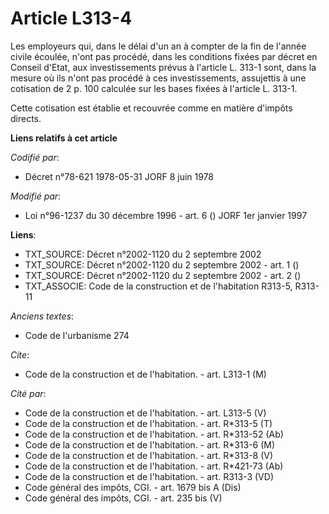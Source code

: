 # Article L313-4

Les employeurs qui, dans le délai d'un an à compter de la fin de l'année civile écoulée, n'ont pas procédé, dans les
conditions fixées par décret en Conseil d'Etat, aux investissements prévus à l'article L. 313-1 sont, dans la mesure où ils
n'ont pas procédé à ces investissements, assujettis à une cotisation de 2 p. 100 calculée sur les bases fixées à l'article L.
313-1.

Cette cotisation est établie et recouvrée comme en matière d'impôts directs.

**Liens relatifs à cet article**

_Codifié par_:

  - Décret n°78-621 1978-05-31 JORF 8 juin 1978

_Modifié par_:

  - Loi n°96-1237 du 30 décembre 1996 - art. 6 () JORF 1er janvier 1997

**Liens**:

  - TXT_SOURCE: Décret n°2002-1120 du 2 septembre 2002
  - TXT_SOURCE: Décret n°2002-1120 du 2 septembre 2002 - art. 1 ()
  - TXT_SOURCE: Décret n°2002-1120 du 2 septembre 2002 - art. 2 ()
  - TXT_ASSOCIE: Code de la construction et de l'habitation R313-5, R313-11

_Anciens textes_:

  - Code de l'urbanisme 274

_Cite_:

  - Code de la construction et de l'habitation. - art. L313-1 (M)

_Cité par_:

  - Code de la construction et de l'habitation. - art. L313-5 (V)
  - Code de la construction et de l'habitation. - art. R*313-5 (T)
  - Code de la construction et de l'habitation. - art. R*313-52 (Ab)
  - Code de la construction et de l'habitation. - art. R*313-6 (M)
  - Code de la construction et de l'habitation. - art. R*313-8 (V)
  - Code de la construction et de l'habitation. - art. R*421-73 (Ab)
  - Code de la construction et de l'habitation. - art. R313-3 (VD)
  - Code général des impôts, CGI. - art. 1679 bis A (Dis)
  - Code général des impôts, CGI. - art. 235 bis (V)
